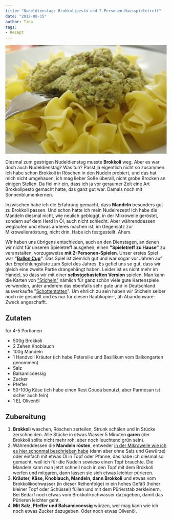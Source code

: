 ```yaml
---
title: "Nudeldienstag: Brokkolipesto und 2-Personen-Hausspieletreff"
date: "2012-08-15" 
author: Tina
tags:
- Rezept
---
```


![brokkolipesto](images/igp9438.jpg)

Diesmal zum gestrigen Nudeldienstag musste **Brokkoli** weg. Aber es war doch auch Nudeldienstag? Was tun? Passt ja eigentlich nicht so zusammen. Ich habe schon Brokkoli in Röschen in den Nudeln probiert, und das hat mich nicht umgehauen, ich mag lieber Soße überall, nicht grobe Brocken an einigen Stellen. Da fiel mir ein, dass ich ja vor geraumer Zeit eine Art Brokkolipesto gemacht hatte, das ganz gut war. Damals noch mit Sonnenblumenkernen.

Inzwischen habe ich die Erfahrung gemacht, dass **Mandeln** besonders gut zu Brokkoli passen. Und schon hatte ich mein Nudelrezept! Ich habe die Mandeln diesmal nicht, wie neulich gebloggt, in der Mikrowelle geröstet, sondern auf dem Herd in Öl, auch nicht schlecht. Aber währenddessen weglaufen und etwas anderes machen ist, im Gegensatz zur Mikrowellenröstung, nicht drin. Habe ich festgestellt. Ähem.

Wir haben uns übrigens entschieden, auch an den Dienstagen, an denen wir nicht für unseren Spieletreff ausgehen, einen **"Spieletreff zu Hause"** zu veranstalten, vorzugsweise **mit 2-Personen-Spielen**. Unser erstes Spiel war **"[Ballon Cup](http://www.superfred.de/balloncup.html)"**. Das Spiel ist ziemlich gut und war sogar vor Jahren auf der Empfehlungsliste zum Spiel des Jahres. Es gefiel uns so gut, dass wir gleich eine zweite Partie drangehängt haben. Leider ist es nicht mehr im Handel, so dass wir mit einer **selbstgebastelten Version** spielen. Man kann die Karten von ["Sticheln"](http://www.michas-spielmitmir.de/spieletests.php?id=sticheln) nämlich für ganz schön viele gute Kartenspiele verwenden, unter anderem das ebenfalls sehr gute und in Deutschland ausverkaufte "[Schottentotten](http://sunsite.informatik.rwth-aachen.de/cgi-bin/luding/GameData.py?f=00w^E4X&gameid=9723)". Um ehrlich zu sein haben wir Sticheln selber noch nie gespielt und es nur für diesen Raubkopier-, äh Abandonware-Zweck angeschafft.

## Zutaten

für 4-5 Portionen

- 500g Brokkoli
- 2 Zehen Knoblauch
- 100g Mandeln
- 1 Handvoll Kräuter (ich habe Petersilie und Basilikum vom Balkongarten genommen)
- Salz
- Balsamicoessig
- Zucker
- Pfeffer
- 50-100g Käse (ich habe einen Rest Gouda benutzt, aber Parmesan ist sicher auch fein)
- 1 EL Olivenöl

## Zubereitung

1. **Brokkoli** waschen, Röschen zerteilen, Strunk schälen und in Stücke zerschneiden. Alle Stücke in etwas Wasser 5 Minuten **garen** (der Brokkoli sollte nicht mehr roh, aber noch leuchtend grün sein).
2. Währenddessen die **Mandeln rösten**, entweder [in der Mikrowelle wie ich es hier schonmal beschrieben habe](/posts/2012/08/mikrowellengerostete-salzmandeln/) (dann aber ohne Salz und Gewürze) oder einfach mit etwas Öl in Topf oder Pfanne, das habe ich diesmal so gemacht, weil ich für die Nudeln sowieso einen Topf brauchte. Die Mandeln kann man jetzt schnell noch in den Topf mit dem Brokkoli werfen und mitgaren, dann lassen sie sich etwas leichter pürieren.
3. **Kräuter, Käse, Knoblauch, Mandeln, dann Brokkoli** und etwas vom Brokkolikochwasser (in dieser Reihenfolge) in ein hohes Gefäß (hoher kleiner Topf oder Schüssel) füllen und mit dem Pürierstab zerkleinern. Bei Bedarf noch etwas vom Brokkolikochwasser dazugeben, damit das Pürieren leichter geht.
4. **Mit Salz, Pfeffer und Balsamicoessig** würzen, wer mag kann wie ich noch etwas Zucker dazugeben. Oder noch etwas Olivenöl.
